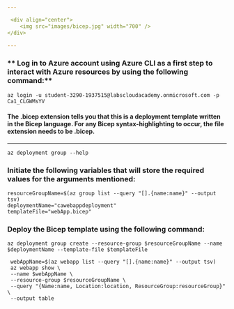 ```yaml
---

 <div align="center">
    <img src="images/bicep.jpg" width="700" />
</div>

---
```


### ** Log in to Azure account using Azure CLI as a first step to interact with Azure resources by using the following command:**

```
az login -u student-3290-1937515@labscloudacademy.onmicrosoft.com -p Ca1_CLGWMsYV
```

#### The .bicep extension tells you that this is a deployment template written in the Bicep language. For any Bicep syntax-highlighting to occur, the file extension needs to be .bicep.

---

```
az deployment group --help
```

### **Initiate the following variables that will store the required values for the arguments mentioned:**

```
resourceGroupName=$(az group list --query "[].{name:name}" --output tsv)
deploymentName="cawebappdeployment"
templateFile="webApp.bicep"
```

### **Deploy the Bicep template using the following command:**

```
az deployment group create --resource-group $resourceGroupName --name $deploymentName --template-file $templateFile
```

```
 webAppName=$(az webapp list --query "[].{name:name}" --output tsv)
 az webapp show \
 --name $webAppName \
 --resource-group $resourceGroupName \
 --query "{Name:name, Location:location, ResourceGroup:resourceGroup}" \
 --output table
```
